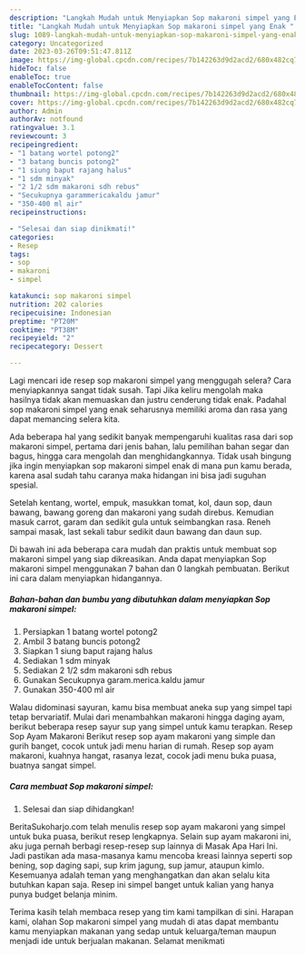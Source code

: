 ```yaml
---
description: "Langkah Mudah untuk Menyiapkan Sop makaroni simpel yang Enak "
title: "Langkah Mudah untuk Menyiapkan Sop makaroni simpel yang Enak "
slug: 1089-langkah-mudah-untuk-menyiapkan-sop-makaroni-simpel-yang-enak
category: Uncategorized
date: 2023-03-26T09:51:47.811Z
image: https://img-global.cpcdn.com/recipes/7b142263d9d2acd2/680x482cq70/sop-makaroni-simpel-foto-resep-utama.jpg
hideToc: false
enableToc: true
enableTocContent: false
thumbnail: https://img-global.cpcdn.com/recipes/7b142263d9d2acd2/680x482cq70/sop-makaroni-simpel-foto-resep-utama.jpg
cover: https://img-global.cpcdn.com/recipes/7b142263d9d2acd2/680x482cq70/sop-makaroni-simpel-foto-resep-utama.jpg
author: Admin
authorAv: notfound
ratingvalue: 3.1
reviewcount: 3
recipeingredient:
- "1 batang wortel potong2"
- "3 batang buncis potong2"
- "1 siung baput rajang halus"
- "1 sdm minyak"
- "2 1/2 sdm makaroni sdh rebus"
- "Secukupnya garammericakaldu jamur"
- "350-400 ml air"
recipeinstructions:

- "Selesai dan siap dinikmati!"
categories:
- Resep
tags:
- sop
- makaroni
- simpel

katakunci: sop makaroni simpel 
nutrition: 202 calories
recipecuisine: Indonesian
preptime: "PT20M"
cooktime: "PT38M"
recipeyield: "2"
recipecategory: Dessert

---
```



Lagi mencari ide resep sop makaroni simpel yang menggugah selera? Cara menyiapkannya sangat tidak susah. Tapi Jika keliru mengolah maka hasilnya tidak akan memuaskan dan justru cenderung tidak enak. Padahal sop makaroni simpel yang enak seharusnya memiliki aroma dan rasa yang dapat memancing selera kita.


Ada beberapa hal yang sedikit banyak mempengaruhi kualitas rasa dari sop makaroni simpel, pertama dari jenis bahan, lalu pemilihan bahan segar dan bagus, hingga cara mengolah dan menghidangkannya. Tidak usah bingung jika ingin menyiapkan sop makaroni simpel enak di mana pun kamu berada, karena asal sudah tahu caranya maka hidangan ini bisa jadi suguhan spesial.

Setelah kentang, wortel, empuk, masukkan tomat, kol, daun sop, daun bawang, bawang goreng dan makaroni yang sudah direbus. Kemudian masuk carrot, garam dan sedikit gula untuk seimbangkan rasa. Reneh sampai masak, last sekali tabur sedikit daun bawang dan daun sup.


Di bawah ini ada beberapa cara mudah dan praktis untuk membuat sop makaroni simpel yang siap dikreasikan. Anda dapat menyiapkan Sop makaroni simpel menggunakan 7 bahan dan 0 langkah pembuatan. Berikut ini cara dalam menyiapkan hidangannya.

<!--inarticleads1-->

##### Bahan-bahan dan bumbu yang dibutuhkan dalam menyiapkan Sop makaroni simpel:

1. Persiapkan 1 batang wortel potong2
1. Ambil 3 batang buncis potong2
1. Siapkan 1 siung baput rajang halus
1. Sediakan 1 sdm minyak
1. Sediakan 2 1/2 sdm makaroni sdh rebus
1. Gunakan Secukupnya garam.merica.kaldu jamur
1. Gunakan 350-400 ml air


Walau didominasi sayuran, kamu bisa membuat aneka sup yang simpel tapi tetap bervariatif. Mulai dari menambahkan makaroni hingga daging ayam, berikut beberapa resep sayur sup yang simpel untuk kamu terapkan. Resep Sop Ayam Makaroni Berikut resep sop ayam makaroni yang simple dan gurih banget, cocok untuk jadi menu harian di rumah. Resep sop ayam makaroni, kuahnya hangat, rasanya lezat, cocok jadi menu buka puasa, buatnya sangat simpel. 

<!--inarticleads2-->

##### Cara membuat Sop makaroni simpel:


1. Selesai dan siap dihidangkan!

BeritaSukoharjo.com telah menulis resep sop ayam makaroni yang simpel untuk buka puasa, berikut resep lengkapnya. Selain sup ayam makaroni ini, aku juga pernah berbagi resep-resep sup lainnya di Masak Apa Hari Ini. Jadi pastikan ada masa-masanya kamu mencoba kreasi lainnya seperti sop bening, sop daging sapi, sup krim jagung, sup jamur, ataupun kimlo. Kesemuanya adalah teman yang menghangatkan dan akan selalu kita butuhkan kapan saja. Resep ini simpel banget untuk kalian yang hanya punya budget belanja minim. 

Terima kasih telah membaca resep yang tim kami tampilkan di sini. Harapan kami, olahan Sop makaroni simpel yang mudah di atas dapat membantu kamu menyiapkan makanan yang sedap untuk keluarga/teman maupun menjadi ide untuk berjualan makanan. Selamat menikmati
